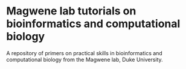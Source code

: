 # Magwene lab tutorials on bioinformatics and computational biology

A repository of primers on practical skills in bioinformatics and computational biology from the Magwene lab, Duke University.
